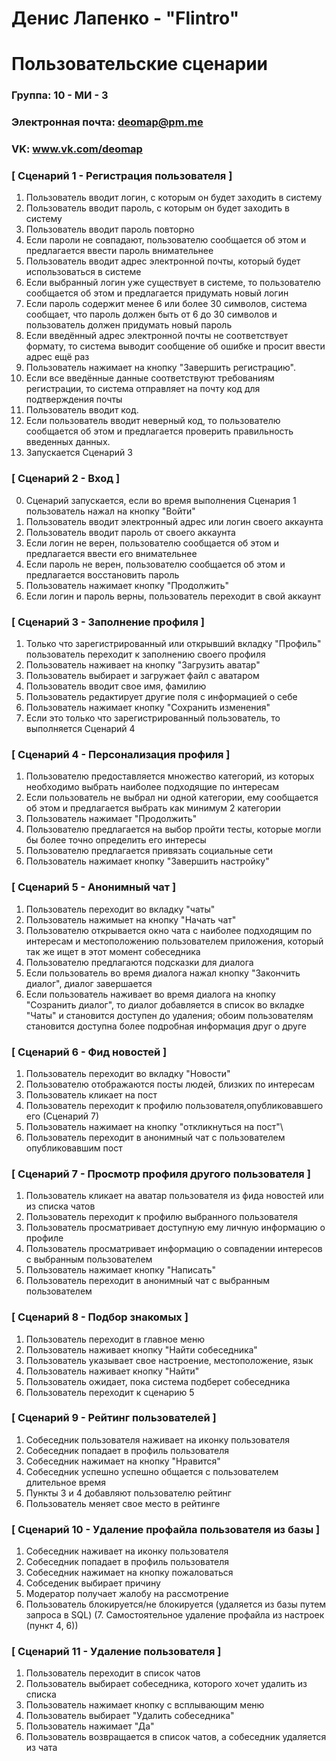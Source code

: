 # Денис Лапенко - "Flintro"
# Пользовательские сценарии

### Группа: 10 - МИ - 3
### Электронная почта: deomap@pm.me
### VK: www.vk.com/deomap


### [ Сценарий 1 - Регистрация пользователя ]

1. Пользователь вводит логин, с которым он будет заходить в систему
2. Пользователь вводит пароль, с которым он будет заходить в систему
3. Пользователь вводит пароль повторно
4. Если пароли не совпадают, пользователю сообщается об этом и предлагается ввести пароль внимательнее
5. Пользователь вводит адрес электронной почты, который будет использоваться в системе
6. Если выбранный логин уже существует в системе, то пользователю сообщается об этом и предлагается придумать новый логин
7. Если пароль содержит менее 6 или более 30 символов, система сообщает, что пароль должен быть от 6 до 30 символов и пользователь должен придумать новый пароль
8. Если введённый адрес электронной почты не соответствует формату, то система выводит сообщение об ошибке и просит ввести адрес ещё раз
9. Пользователь нажимает на кнопку "Завершить регистрацию".
10. Если все введённые данные соответствуют требованиям регистрации, то система отправляет на почту код для подтверждения почты
11. Пользователь вводит код.
12. Если пользователь вводит неверный код, то пользователю сообщается об этом и предлагается проверить правильность введенных данных.
13. Запускается Сценарий 3

### [ Сценарий 2 - Вход ]

0. Сценарий запускается, если во время выполнения Сценария 1 пользователь нажал на кнопку "Войти"
1. Пользователь вводит электронный адрес или логин своего аккаунта
2. Пользователь вводит пароль от своего аккаунта
3. Если логин не верен, пользователю сообщается об этом и предлагается ввести его внимательнее
4. Если пароль не верен, пользователю сообщается об этом и предлагается восстановить пароль
5. Пользователь нажимает кнопку "Продолжить"
6. Если логин и пароль верны, пользователь переходит в свой аккаунт

### [ Сценарий 3 - Заполнение профиля ] 

1. Только что зарегистрированный или открывший вкладку "Профиль" пользователь переходит к заполнению своего профиля
2. Пользователь наживает на кнопку "Загрузить аватар"
3. Пользователь выбирает и загружает файл с аватаром
4. Пользователь вводит свое имя, фамилию 
5. Пользователь редактирует другие поля с информацией о себе
6. Пользователь нажимает кнопку "Сохранить изменения"
7. Если это только что зарегистрированный пользователь, то выполняется Сценарий 4

### [ Сценарий 4 - Персонализация профиля ]

1. Пользователю предоставляется множество категорий, из которых необходимо выбрать наиболее подходящие по интересам
2. Если пользователь не выбрал ни одной категории, ему сообщается об этом и предлагается выбрать как минимум 2 категории
3. Пользователь нажимает "Продолжить"
4. Пользователю предлагается на выбор пройти тесты, которые могли бы более точно определить его интересы
5. Пользователю предлагается привязать социальные сети
6. Пользователь нажимает кнопку "Завершить настройку" 

### [ Сценарий 5 - Анонимный чат ]

1. Пользователь переходит во вкладку "чаты"
2. Пользователь нажимыет на кнопку "Начать чат"
3. Пользователю открывается окно чата с наиболее подходящим по интересам и местоположению пользователем приложения, который так же ищет в этот момент собеседника
4. Пользователю предлагаются подсказки для диалога
5. Если пользователь во время диалога нажал кнопку "Закончить диалог", диалог завершается
6. Если пользователь наживает во время диалога на кнопку "Созранить диалог", то диалог добавляется в список во вкладке "Чаты" и становится доступен до удаления; обоим пользователям становится доступна более подробная информация друг о друге

### [ Сценарий 6 - Фид новостей ]

1. Пользователь переходит во вкладку "Новости"
2. Пользователю отображаются посты людей, близких по интересам
3. Пользователь кликает на пост
4. Пользователь переходит к профилю пользователя,опубликовавшего его (Сценарий 7)
5. Пользователь нажимает на кнопку "откликнуться на пост"\
6. Пользователь переходит в анонимный чат с пользователем опубликовавшим пост

### [ Сценарий 7 - Просмотр профиля другого пользователя ]

1. Пользователь кликает на аватар пользователя из фида новостей или из списка чатов
2. Пользователь переходит к профилю выбранного пользователя
3. Пользователь просматривает доступную ему личную информацию о профиле
4. Пользователь просматривает информацию о совпадении интересов с выбранным пользователем
5. Пользователь нажимает кнопку "Написать"
6. Пользователь переходит в анонимный чат с выбранным пользователем 

### [ Сценарий 8 - Подбор знакомых ]

1. Пользователь переходит в главное меню
2. Пользователь наживает кнопку "Найти собеседника"
3. Пользователь указывает свое настроение, местоположение, язык
4. Пользователь наживает кнопку "Найти"
5. Пользователь ожидает, пока система подберет собеседника
6. Пользователь переходит к сценарию 5

### [ Сценарий 9 - Рейтинг пользователей ]

1. Собеседник пользователя наживает на иконку пользователя 
2. Собеседник попадает в профиль пользователя
3. Собеседник нажимает на кнопку "Нравится"
4. Собеседник успешно успешно общается с пользователем длительное время
5. Пункты 3 и 4 добавляют пользователю рейтинг
6. Пользователь меняет свое место в рейтинге

### [ Сценарий 10 - Удаление профайла пользователя из базы ]

1. Собеседник наживает на иконку пользователя
2. Собеседник попадает в профиль пользователя
3. Собеседник нажимает на кнопку пожаловаться
4. Собседеник выбирает причину
5. Модератор получает жалобу на рассмотрение
6. Пользователь блокируется/не блокируется (удаляется из базы путем запроса в SQL)
(7. Самостоятельное удаление профайла из настроек (пункт 4, 6))

### [ Сценарий 11 - Удаление пользователя ]

1. Пользователь переходит в список чатов
2. Пользователь выбирает собеседника, которого хочет удалить из списка
3. Пользователь нажимает кнопку с всплывающим меню
4. Пользователь выбирает "Удалить собеседника"
5. Пользователь нажимает "Да"
6. Пользователь возвращается в список чатов, а собеседник удаляется из чата

